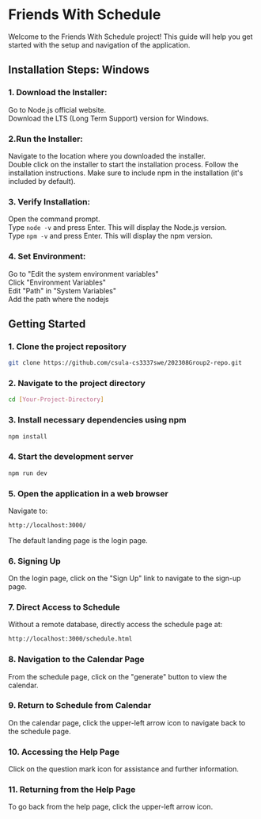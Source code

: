# Friends With Schedule

Welcome to the Friends With Schedule project! This guide will help you get started with the setup and navigation of the application.

## Installation Steps: Windows
### 1. Download the Installer:
Go to Node.js official website.<br>
Download the LTS (Long Term Support) version for Windows.<br>

### 2.Run the Installer:
Navigate to the location where you downloaded the installer. <br>
Double click on the installer to start the installation process.
Follow the installation instructions. Make sure to include npm in the installation (it's included by default).<br>

### 3. Verify Installation:
Open the command prompt.<br>
Type `node -v` and press Enter. This will display the Node.js version.<br>
Type `npm -v` and press Enter. This will display the npm version.<br>

### 4. Set Environment:
Go to "Edit the system environment variables"<br>
Click "Environment Variables"<br>
Edit "Path" in "System Variables"<br>
Add the path where the nodejs<br>

## Getting Started
### 1. Clone the project repository
```bash
git clone https://github.com/csula-cs3337swe/202308Group2-repo.git
```

### 2. Navigate to the project directory
```bash
cd [Your-Project-Directory]
```
### 3. Install necessary dependencies using npm
```bash
npm install
```

### 4. Start the development server
```bash
npm run dev
```

### 5. Open the application in a web browser
Navigate to: 
```bash
http://localhost:3000/
```
The default landing page is the login page.

### 6. Signing Up
On the login page, click on the "Sign Up" link to navigate to the sign-up page.


### 7. Direct Access to Schedule
Without a remote database, directly access the schedule page at:
```bash
http://localhost:3000/schedule.html
```

### 8. Navigation to the Calendar Page
From the schedule page, click on the "generate" button to view the calendar.

### 9. Return to Schedule from Calendar
On the calendar page, click the upper-left arrow icon to navigate back to the schedule page.

### 10. Accessing the Help Page
Click on the question mark icon for assistance and further information.

### 11. Returning from the Help Page
To go back from the help page, click the upper-left arrow icon.
